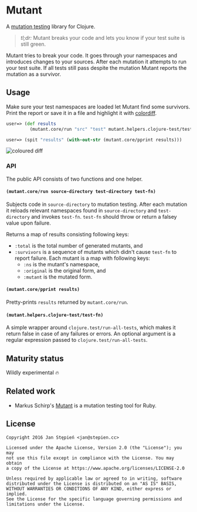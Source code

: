 # Mutant

A [mutation testing][wiki] library for Clojure.

> *tl;dr:* Mutant breaks your code and lets you know if your test suite is
> still green.

Mutant tries to break your code. It goes through your namespaces and
introduces changes to your sources. After each mutation it attempts to run
your test suite. If all tests still pass despite the mutation Mutant reports
the mutation as a survivor.

[wiki]: https://en.wikipedia.org/wiki/Mutation_testing

## Usage

Make sure your test namespaces are loaded let Mutant find some survivors.
Print the report or save it in a file and highlight it with [colordiff][cd].

```clojure
user=> (def results
         (mutant.core/run "src" "test" mutant.helpers.clojure-test/test-fn))

user=> (spit "results" (with-out-str (mutant.core/pprint results)))
```

![coloured diff](https://stepien.cc/~jan/mutant/pretty.png)

[cd]: http://www.colordiff.org/

### API

The public API consists of two functions and one helper.

#### `(mutant.core/run source-directory test-directory test-fn)`

Subjects code in `source-directory` to mutation testing. After each
mutation it reloads relevant namespaces found in `source-directory`
and `test-directory` and invokes `test-fn`. `test-fn` should throw
or return a falsey value upon failure.

Returns a map of results consisting following keys:

  - `:total` is the total number of generated mutants, and
  - `:survivors` is a sequence of mutants which didn't cause `test-fn`
    to report failure. Each mutant is a map with following keys:
    - `:ns` is the mutant's namespace,
    - `:original` is the original form, and
    - `:mutant` is the mutated form.

#### `(mutant.core/pprint results)`

Pretty-prints `results` returned by `mutant.core/run`.

#### `(mutant.helpers.clojure-test/test-fn)`

A simple wrapper around `clojure.test/run-all-tests`, which makes it return
false in case of any failures or errors. An optional argument is a regular
expression passed to `clojure.test/run-all-tests`.

## Maturity status

Wildly experimental 🔥

## Related work

  - Markus Schirp's [Mutant](https://github.com/mbj/mutant/) is a mutation
    testing tool for Ruby.

## License

    Copyright 2016 Jan Stępień <jan@stepien.cc>

    Licensed under the Apache License, Version 2.0 (the "License"); you may
    not use this file except in compliance with the License. You may obtain
    a copy of the License at https://www.apache.org/licenses/LICENSE-2.0

    Unless required by applicable law or agreed to in writing, software
    distributed under the License is distributed on an "AS IS" BASIS,
    WITHOUT WARRANTIES OR CONDITIONS OF ANY KIND, either express or implied.
    See the License for the specific language governing permissions and
    limitations under the License.
